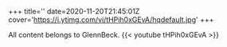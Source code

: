 +++
title=''
date=2020-11-20T21:45:01Z
cover='https://i.ytimg.com/vi/tHPih0xGEvA/hqdefault.jpg'
+++

All content belongs to GlennBeck.
{{< youtube tHPih0xGEvA >}}
